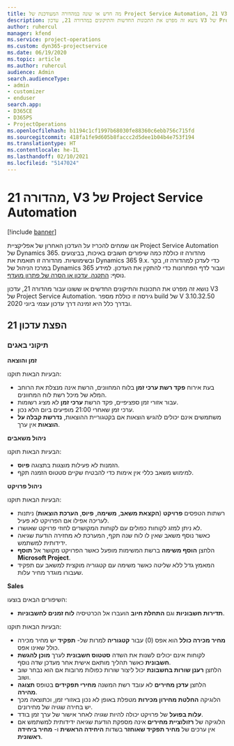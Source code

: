 ```yaml
---
title: מה חדש או שונה במהדורה המעודכנת של Project Service Automation, 21 V3
description: נושא זה מפרט את התכונות החדשות והתיקונים במהדורה 21, עדכון V3 של Project Service Automation.
author: ruhercul
manager: kfend
ms.service: project-operations
ms.custom: dyn365-projectservice
ms.date: 06/19/2020
ms.topic: article
ms.author: ruhercul
audience: Admin
search.audienceType:
- admin
- customizer
- enduser
search.app:
- D365CE
- D365PS
- ProjectOperations
ms.openlocfilehash: b1194c1cf1997b68030fe88360c6ebb756c715fd
ms.sourcegitcommit: 418fa1fe9d605b8faccc2d5dee1b04b4e753f194
ms.translationtype: HT
ms.contentlocale: he-IL
ms.lasthandoff: 02/10/2021
ms.locfileid: "5147024"
---
```

# <a name="project-service-automation-update-release-21-v3"></a>מהדורה 21, V3 של Project Service Automation

[!include [banner](../includes/psa-now-project-operations.md)]

אנו שמחים להכריז על העדכון האחרון של אפליקציית Project Service Automation של Dynamics 365. מהדורה זו כוללת כמה שיפורים חשובים באיכות, בביצועים ובשימושיות. מהדורה זו תואמת את Dynamics 365 9.x. כדי לעדכן למהדורה זו, בקר במרכז הניהול של Dynamics 365 ועבור לדף הפתרונות כדי להתקין את העדכון. למידע נוסף: [התקנה, עדכון או הסרה של פתרון מועדף](https://docs.microsoft.com/power-platform/admin/install-remove-preferred-solution).

נושא זה מפרט את התכונות והתיקונים החדשים או ששונו עבור מהדורה 21, עדכון V3 של Project Service Automation. גירסה זו כוללת מספר build של V 3.10.32.50 ובדרך כלל היא זמינה דרך עדכון עצמי ביוני 2020.

## <a name="update-release-21"></a>הפצת עדכון 21

### <a name="bug-fixes"></a>תיקוני באגים

**זמן והוצאה**

הבעיות הבאות תוקנו:

- בעת אירוח **פקד רשת ערכי זמן** בלוח המחוונים, הרשת אינה מנצלת את הרוחב המלא של מיכל רשת לוח המחוונים.
- עבור אזורי זמן ספציפיים, פקד הרשת **ערכי זמן** לא מציג רשומות.
- ערכי זמן שאחרי 21:00 מופיעים ביום הלא נכון.
- משתמשים אינם יכולים להגיש הוצאות אם בקטגוריית ההוצאות, **נדרשת קבלה על הוצאות** אין ערך.

**ניהול משאבים**

הבעיות הבאות תוקנו:

- הזמנות לא פעילות מוצגות בתצוגה **פיוס‬**.
- למימוש משאב כללי אין אימות כדי להבטיח שקיים סטטוס הזמנה תקף.

**ניהול פרויקט**

הבעיות הבאות תוקנו:

- רשתות הטפסים **פרויקט** (**הקצאת משאב**, **משימה**, **פיוס**, **הערכת הוצאות**) ניתנות לעריכה אפילו אם הפרויקט לא פעיל.
- לא ניתן למזג לקוחות כפולים עם לקוחות המקושרים לחוזי פרויקט שאושרו.
- כאשר נוסף משאב שאין לו לוח שנה תקף, המערכת לא מחזירה הודעת שגיאה ידידותית למשתמש.
- הלחצן **הוסף משימה** ברשת המשימות מופעל כאשר הפרויקט מקושר אל **תוסף Microsoft Project**.
- המאמץ גדל ללא שליטה כאשר משימה עם קטגוריה מוקצית למשאב עם תפקיד שעבורו מוגדר מחיר עלות.

**Sales**

השיפורים הבאים בוצעו:

- **תדירות חשבוניות** וגם **התחלת חיוב** הועברו אל הכרטיסיה **לוח זמנים לחשבוניות**.

הבעיות הבאות תוקנו:

- **מחיר מכירה כולל** הוא אפס (0) עבור **קטגוריה** למרות של- **תפקיד** יש מחיר מכירה כולל שאינו אפס.
- לקוחות אינם יכולים לשנות את השדה **סטטוס חשבונית** לערך **מוכן להגשת חשבונית** כאשר תהליך מותאם אישית אחר מעדכן שדה נוסף.
- הלחצן **רענן שורות בחשבונת** יכול ליצור שורות כפולות מרובות אם הוא נבחר שוב ושוב.
- הלחצן **עדכן מחירים** לא עובד רשת המשנה **מחירי תפקידים** בטופס **תצוגה מהירה**.
- הלוגיקה **החלטת מחירון מכירות** מטפלת באופן לא נכון באזורי זמן, וכתוצאה מכך יש בחירה שגויה של מחירונים.
- **עלות בפועל** של פרויקט יכולה להיות שגויה לאחר אישור של ערך זמן בודד.
- הלוגיקה של **רזולוציית מחירים** אינה מספקת הודעת שגיאה ידידותית למשתמש אם אין ערכים של **מחיר תפקיד שאוחזר** בשדות **היחידה הראשית** ו- **מחיר ביחידה ראשונית**.
